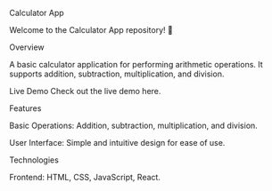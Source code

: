 Calculator App

Welcome to the Calculator App repository! 🧮

Overview

A basic calculator application for performing arithmetic operations. It supports addition, subtraction, multiplication, and division.

Live Demo
Check out the live demo here.

Features

Basic Operations: Addition, subtraction, multiplication, and division.

User Interface: Simple and intuitive design for ease of use.

Technologies

Frontend: HTML, CSS, JavaScript, React.
